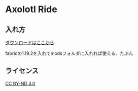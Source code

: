 # Axolotl Ride

## 入れ方

[ダウンロードはここから](https://github.com/am230/axolotl-ride/releases/tag/Release)

fabricの1.19.2を入れてmodsフォルダに入れれば使える、たぶん

## ライセンス
[CC BY-ND 4.0](https://creativecommons.org/licenses/by-nd/4.0/)
